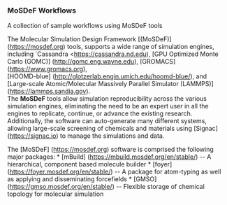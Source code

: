 ### MoSDeF Workflows

A collection of sample workflows using MoSDeF tools

The Molecular Simulation Design Framework [(MoSDeF)] (https://mosdef.org) tools, supports a wide range of 
simulation engines, including `Cassandra <https://cassandra.nd.edu), 
[GPU Optimized Monte Carlo (GOMC)] (http://gomc.eng.wayne.edu), 
[GROMACS] (https://www.gromacs.org),  
[HOOMD-blue] (http://glotzerlab.engin.umich.edu/hoomd-blue/), and 
[Large-scale Atomic/Molecular Massively Parallel Simulator (LAMMPS)] (https://lammps.sandia.gov).  
The **MoSDeF** tools allow simulation reproducibility across the various simulation engines, 
eliminating the need to be an expert user in all the engines to replicate, continue, or advance the existing research. 
Additionally, the software can auto-generate many different systems, allowing large-scale screening 
of chemicals and materials using [Signac] (https://signac.io) to manage the simulations and data.

The [MoSDeF] (https://mosdef.org) software is comprised the following major packages:
    * [mBuild] (https://mbuild.mosdef.org/en/stable/) -- A hierarchical, component based molecule builder
    * [foyer] (https://foyer.mosdef.org/en/stable/) -- A package for atom-typing as well as applying and disseminating forcefields
    * [GMSO] (https://gmso.mosdef.org/en/stable/) -- Flexible storage of chemical topology for molecular simulation